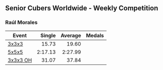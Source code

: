 ## Senior Cubers Worldwide - Weekly Competition
### Raúl Morales

| Event | Single | Average | Medals |
| -- | --: | --: | :-- |
| [3x3x3](raul_morales/333.md) | 15.73 | 19.60 |  |
| [5x5x5](raul_morales/555.md) | 2:17.13 | 2:27.99 |  |
| [3x3x3 OH](raul_morales/333oh.md) | 31.07 | 37.84 |  |

<!-- Global site tag (gtag.js) - Google Analytics -->
<script async src="https://www.googletagmanager.com/gtag/js?id=UA-86348435-3"></script>
<script>window.dataLayer = window.dataLayer || []; function gtag() {dataLayer.push(arguments);} gtag('js', new Date()); gtag('config', 'UA-86348435-3');</script>
